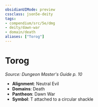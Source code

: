```yaml
---
obsidianUIMode: preview
cssclass: json5e-deity
tags:
- compendium/src/5e/dmg
- deity/dawn-war
- domain/death
aliases: ["Torog"]
---
```

# Torog
*Source: Dungeon Master's Guide p. 10* 

- **Alignment**: Neutral Evil
- **Domains**: Death
- **Pantheon**: Dawn War
- **Symbol**: T attached to a circular shackle